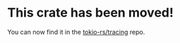 # This crate has been moved!

You can now find it in the [tokio-rs/tracing](https://github.com/tokio-rs/tracing/tree/master/tracing-opentelemetry)
repo.
